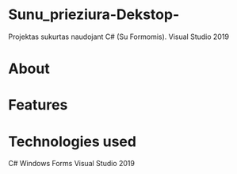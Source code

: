 # Sunu_prieziura-Dekstop-
Projektas sukurtas naudojant C# (Su Formomis). Visual Studio 2019
# About

# Features

# Technologies used
C# Windows Forms Visual Studio 2019
